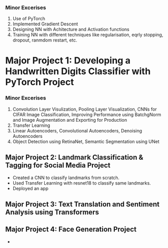 ### Minor Excerises
1. Use of PyTorch
2. Implemented Gradient Descent
3. Designing NN with Achitecture and Activation functions
4. Training NN with different techniques like regularisation, eqrly stopping, dropout, ranmdom restart, etc.

# Major Project 1: Developing a Handwritten Digits Classifier with PyTorch Project

### Minor Excerises
1. Convolution Layer Visulization, Pooling Layer Visualization, CNNs for CIFAR Image Classification,  Improving Performance using BatchgNorm and Image Augmentation and Exporting for Production
2. Transfer Learning
3. Linear Autoencoders, Convolutional Autoencoders, Denoising Autoencoders
4. Object Detection using RetinaNet, Semantic Segmentation using UNet

## Major Project 2:  Landmark Classification & Tagging for Social Media Project
- Created a CNN to classify landmarks from scratch.
- Used Transfer Learning with resnet18 to classify same landmarks.
- Deployed an app

## Major Project 3: Text Translation and Sentiment Analysis using Transformers

## Major Project 4:  Face Generation Project
-
